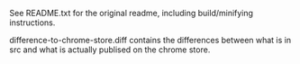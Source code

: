 See README.txt for the original readme, including build/minifying instructions.

difference-to-chrome-store.diff contains the differences between what is in src
and what is actually publised on the chrome store.

